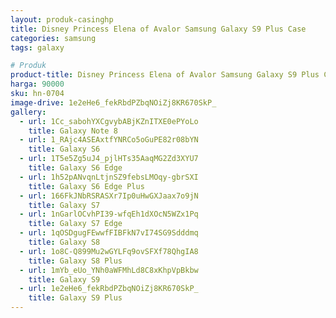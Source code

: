 ```yaml
---
layout: produk-casinghp
title: Disney Princess Elena of Avalor Samsung Galaxy S9 Plus Case
categories: samsung
tags: galaxy

# Produk
product-title: Disney Princess Elena of Avalor Samsung Galaxy S9 Plus Case
harga: 90000
sku: hn-0704
image-drive: 1e2eHe6_fekRbdPZbqNOiZj8KR670SkP_
gallery:
  - url: 1Cc_sabohYXCgvybABjKZnITXE0ePYoLo
    title: Galaxy Note 8
  - url: 1_RAjc4ASEAxtfYNRCo5oGuPE82r08bYN
    title: Galaxy S6
  - url: 1T5e5Zg5uJ4_pjlHTs35AaqMG2Zd3XYU7
    title: Galaxy S6 Edge
  - url: 1h52pANvqnLtjnSZ9febsLMOqy-gbrSXI
    title: Galaxy S6 Edge Plus
  - url: 166FkJNbRSRASXr7Ip0uHwGXJaax7o9jN
    title: Galaxy S7
  - url: 1nGarlOCvhPI39-wfqEh1dXOcN5WZx1Pq
    title: Galaxy S7 Edge
  - url: 1qOSDgugFEwwfFIBFkN7vI74SG9Sdddmq
    title: Galaxy S8
  - url: 1o8C-Q899Mu2wGYLFq9ovSFXf78QhgIA8
    title: Galaxy S8 Plus
  - url: 1mYb_eUo_YNh0aWFMhLd8C8xKhpVpBkbw
    title: Galaxy S9
  - url: 1e2eHe6_fekRbdPZbqNOiZj8KR670SkP_
    title: Galaxy S9 Plus
---
```

